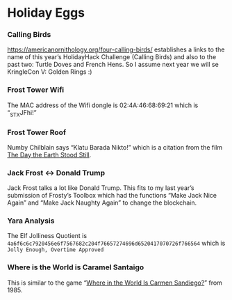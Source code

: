 <h1 id="holiday-eggs">Holiday Eggs</h1>
<h3 id="calling-birds">Calling Birds</h3>
<p><a href="https://americanornithology.org/four-calling-birds/">https://americanornithology.org/four-calling-birds/</a> establishes a links to the name of this year’s HolidayHack Challenge (Calling Birds) and also to the past two: Turtle Doves and French Hens.  So I assume next year we will se KringleCon V: Golden Rings :)</p>
<h3 id="frost-tower-wifi">Frost Tower Wifi</h3>
<p>The MAC address of the Wifi dongle is 02:4A:46:68:69:21 which is “<sub>STX</sub>JFhi!”</p>
<h3 id="frost-tower-roof">Frost Tower Roof</h3>
<p>Numby Chilblain says “Klatu Barada Nikto!” which is a citation from the film <a href="https://en.wikipedia.org/wiki/The_Day_the_Earth_Stood_Still">The Day the Earth Stood Still</a>.</p>
<h3 id="jack-frost---donald-trump">Jack Frost &lt;-&gt; Donald Trump</h3>
<p>Jack Frost talks a lot like Donald Trump. This fits to my last year’s submission of Frosty’s Toolbox which had the functions “Make Jack Nice Again” and “Make Jack Naughty Again” to change the blockchain.</p>
<h3 id="yara-analysis">Yara Analysis</h3>
<p>The Elf Jolliness Quotient is <code>4a6f6c6c7920456e6f7567682c204f76657274696d6520417070726f766564</code> which is <code>Jolly Enough, Overtime Approved</code></p>
<h3 id="where-is-the-world-is-caramel-santaigo">Where is the World is Caramel Santaigo</h3>
<p>This is similar to the game “<a href="https://en.wikipedia.org/wiki/Where_in_the_World_Is_Carmen_Sandiego?_%281985_video_game%29">Where in the World Is Carmen Sandiego?</a>” from 1985.</p>

